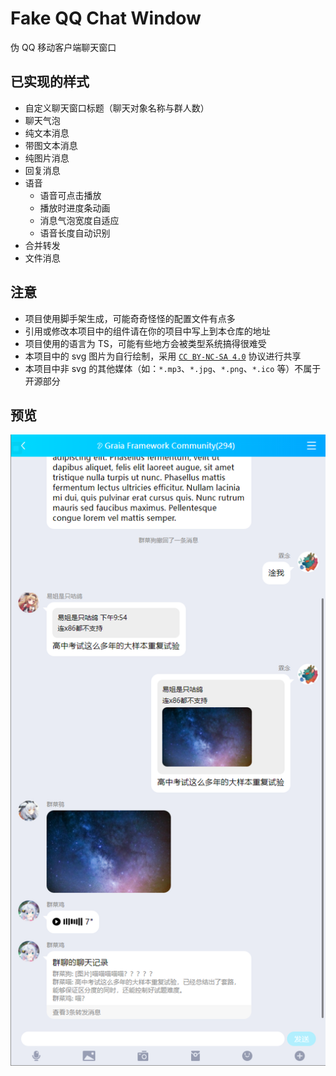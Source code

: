 # Fake QQ Chat Window

伪 QQ 移动客户端聊天窗口

## 已实现的样式

- 自定义聊天窗口标题（聊天对象名称与群人数）
- 聊天气泡
- 纯文本消息
- 带图文本消息
- 纯图片消息
- 回复消息
- 语音
  - 语音可点击播放
  - 播放时进度条动画
  - 消息气泡宽度自适应
  - 语音长度自动识别
- 合并转发
- 文件消息

## 注意

- 项目使用脚手架生成，可能奇奇怪怪的配置文件有点多
- 引用或修改本项目中的组件请在你的项目中写上到本仓库的地址
- 项目使用的语言为 TS，可能有些地方会被类型系统搞得很难受
- 本项目中的 svg 图片为自行绘制，采用 [`CC BY-NC-SA 4.0`](https://creativecommons.org/licenses/by-nc-sa/4.0/deed.zh) 协议进行共享
- 本项目中非 svg 的其他媒体（如：`*.mp3`、`*.jpg`、`*.png`、`*.ico` 等）不属于开源部分

## 预览

![预览](./preview.png)
